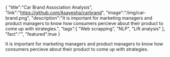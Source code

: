 
{
    "title":"Car Brand Association Analysis",
    "link":"https://github.com/Asayesha/carbrand",
    "image":"/img/car-brand.png",
    "description":"It is important for marketing managers and product managers to know how consumers percieve about their product to come up with strategies.",
    "tags":[
          "Web scrapping",
          "NLP",
          "Lift analysis"
        ],
    "fact":"",
    "featured":true
}


It is important for marketing managers and product managers to know how consumers percieve about their product to come up with strategies.
